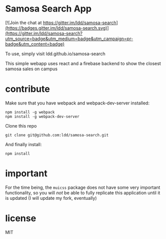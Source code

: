 # Samosa Search App

[![Join the chat at https://gitter.im/ldd/samosa-search](https://badges.gitter.im/ldd/samosa-search.svg)](https://gitter.im/ldd/samosa-search?utm_source=badge&utm_medium=badge&utm_campaign=pr-badge&utm_content=badge)

To use, simply visit ldd.github.io/samosa-search

This simple webapp uses react and a firebase backend to show the closest samosa sales on campus

# contribute
Make sure that you have webpack and webpack-dev-server installed:
```
npm install -g webpack
npm install -g webpack-dev-server
```
Clone this repo
```
git clone git@github.com:ldd/samosa-search.git
```
And finally install:
```
npm install
```
# important
For the time being, the ```muicss``` package does not have some very important functionality, so you will *not* be able to fully replicate this application until it is updated (I will update my fork, eventually)

# license
MIT
